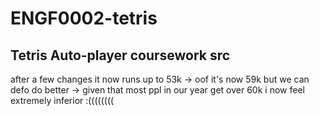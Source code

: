 # ENGF0002-tetris
Tetris Auto-player coursework src
---------------------
after a few changes it now runs up to 53k -> oof it's now 59k but we can defo do better -> given that most ppl in our year get over 60k i now feel extremely inferior :((((((((
